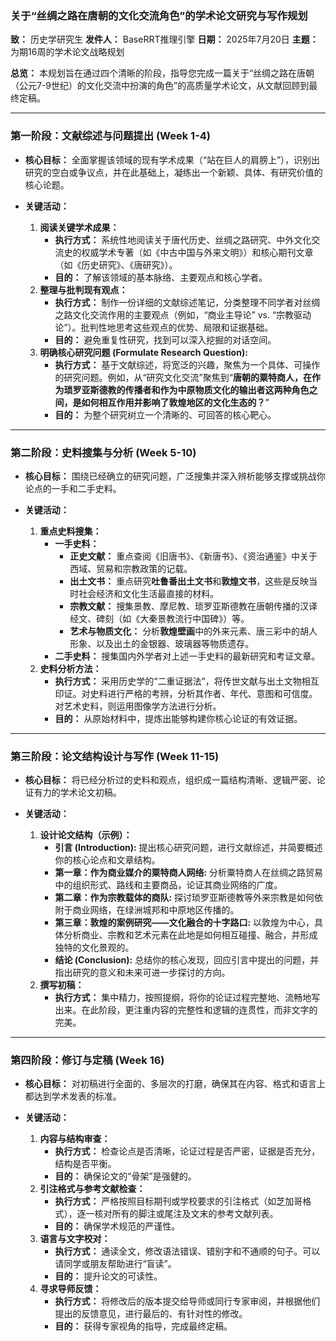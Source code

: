 
### **关于“丝绸之路在唐朝的文化交流角色”的学术论文研究与写作规划**

**致：** 历史学研究生
**发件人：** BaseRRT推理引擎
**日期：** 2025年7月20日
**主题：** 为期16周的学术论文战略规划

**总览：** 本规划旨在通过四个清晰的阶段，指导您完成一篇关于“丝绸之路在唐朝（公元7-9世纪）的文化交流中扮演的角色”的高质量学术论文，从文献回顾到最终定稿。

---

### **第一阶段：文献综述与问题提出 (Week 1-4)**

*   **核心目标：** 全面掌握该领域的现有学术成果（“站在巨人的肩膀上”），识别出研究的空白或争议点，并在此基础上，凝练出一个新颖、具体、有研究价值的核心论题。

*   **关键活动：**
    1.  **阅读关键学术成果：**
        *   **执行方式：** 系统性地阅读关于唐代历史、丝绸之路研究、中外文化交流史的权威学术专著（如《中古中国与外来文明》）和核心期刊文章（如《历史研究》、《唐研究》）。
        *   **目的：** 了解该领域的基本脉络、主要观点和核心学者。
    2.  **整理与批判现有观点：**
        *   **执行方式：** 制作一份详细的文献综述笔记，分类整理不同学者对丝绸之路文化交流作用的主要观点（例如，“商业主导论” vs. “宗教驱动论”）。批判性地思考这些观点的优势、局限和证据基础。
        *   **目的：** 避免重复性研究，找到可以深入挖掘的对话空间。
    3.  **明确核心研究问题 (Formulate Research Question):**
        *   **执行方式：** 基于文献综述，将宽泛的兴趣，聚焦为一个具体、可操作的研究问题。例如，从“研究文化交流”聚焦到“**唐朝的粟特商人，在作为琐罗亚斯德教的传播者和作为中原物质文化的输出者这两种角色之间，是如何相互作用并影响了敦煌地区的文化生态的？**”
        *   **目的：** 为整个研究树立一个清晰的、可回答的核心靶心。

---

### **第二阶段：史料搜集与分析 (Week 5-10)**

*   **核心目标：** 围绕已经确立的研究问题，广泛搜集并深入辨析能够支撑或挑战你论点的一手和二手史料。

*   **关键活动：**
    1.  **重点史料搜集：**
        *   **一手史料：**
            *   **正史文献：** 重点查阅《旧唐书》、《新唐书》、《资治通鉴》中关于西域、贸易和宗教政策的记载。
            *   **出土文书：** 重点研究**吐鲁番出土文书**和**敦煌文书**，这些是反映当时社会经济和文化生活最直接的材料。
            *   **宗教文献：** 搜集景教、摩尼教、琐罗亚斯德教在唐朝传播的汉译经文、碑刻（如《大秦景教流行中国碑》）等。
            *   **艺术与物质文化：** 分析**敦煌壁画**中的外来元素、唐三彩中的胡人形象、以及出土的金银器、玻璃器等物质遗存。
        *   **二手史料：** 搜集国内外学者对上述一手史料的最新研究和考证文章。
    2.  **史料分析方法：**
        *   **执行方式：** 采用历史学的“二重证据法”，将传世文献与出土文物相互印证。对史料进行严格的考辨，分析其作者、年代、意图和可信度。对艺术史料，则运用图像学方法进行分析。
        *   **目的：** 从原始材料中，提炼出能够构建你核心论证的有效证据。

---

### **第三阶段：论文结构设计与写作 (Week 11-15)**

*   **核心目标：** 将已经分析过的史料和观点，组织成一篇结构清晰、逻辑严密、论证有力的学术论文初稿。

*   **关键活动：**
    1.  **设计论文结构（示例）：**
        *   **引言 (Introduction):** 提出核心研究问题，进行文献综述，并简要概述你的核心论点和文章结构。
        *   **第一章：作为商业媒介的粟特商人网络:** 分析粟特商人在丝绸之路贸易中的组织形式、路线和主要商品，论证其商业网络的广度。
        *   **第二章：作为宗教载体的商队:** 探讨琐罗亚斯德教等外来宗教是如何依附于商业网络，在绿洲城邦和中原地区传播的。
        *   **第三章：敦煌的案例研究——文化融合的十字路口:** 以敦煌为中心，具体分析商业、宗教和艺术元素在此地是如何相互碰撞、融合，并形成独特的文化景观的。
        *   **结论 (Conclusion):** 总结你的核心发现，回应引言中提出的问题，并指出研究的意义和未来可进一步探讨的方向。
    2.  **撰写初稿：**
        *   **执行方式：** 集中精力，按照提纲，将你的论证过程完整地、流畅地写出来。在此阶段，更注重内容的完整性和逻辑的连贯性，而非文字的完美。

---

### **第四阶段：修订与定稿 (Week 16)**

*   **核心目标：** 对初稿进行全面的、多层次的打磨，确保其在内容、格式和语言上都达到学术发表的标准。

*   **关键活动：**
    1.  **内容与结构审查：**
        *   **执行方式：** 检查论点是否清晰，论证过程是否严密，证据是否充分，结构是否平衡。
        *   **目的：** 确保论文的“骨架”是强健的。
    2.  **引注格式与参考文献检查：**
        *   **执行方式：** 严格按照目标期刊或学校要求的引注格式（如芝加哥格式），逐一核对所有的脚注或尾注及文末的参考文献列表。
        *   **目的：** 确保学术规范的严谨性。
    3.  **语言与文字校对：**
        *   **执行方式：** 通读全文，修改语法错误、错别字和不通顺的句子。可以请同学或朋友帮助进行“盲读”。
        *   **目的：** 提升论文的可读性。
    4.  **寻求导师反馈：**
        *   **执行方式：** 将修改后的版本提交给导师或同行专家审阅，并根据他们提出的反馈意见，进行最后的、有针对性的修改。
        *   **目的：** 获得专家视角的指导，完成最终定稿。

